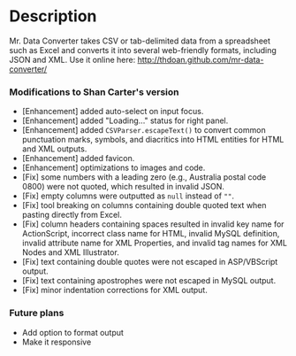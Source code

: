 # Description

Mr. Data Converter takes CSV or tab-delimited data from a spreadsheet such as Excel and converts it into several web-friendly formats, including JSON and XML.
Use it online here: http://thdoan.github.com/mr-data-converter/

### Modifications to Shan Carter's version

- [Enhancement] added auto-select on input focus.
- [Enhancement] added "Loading..." status for right panel.
- [Enhancement] added `CSVParser.escapeText()` to convert common punctuation marks, symbols, and diacritics into HTML entities for HTML and XML outputs.
- [Enhancement] added favicon.
- [Enhancement] optimizations to images and code.
- [Fix] some numbers with a leading zero (e.g., Australia postal code 0800) were not quoted, which resulted in invalid JSON.
- [Fix] empty columns were outputted as `null` instead of `""`.
- [Fix] tool breaking on columns containing double quoted text when pasting directly from Excel.
- [Fix] column headers containing spaces resulted in invalid key name for ActionScript, incorrect class name for HTML, invalid MySQL definition, invalid attribute name for XML Properties, and invalid tag names for XML Nodes and XML Illustrator.
- [Fix] text containing double quotes were not escaped in ASP/VBScript output.
- [Fix] text containing apostrophes were not escaped in MySQL output.
- [Fix] minor indentation corrections for XML output.

### Future plans

- Add option to format output
- Make it responsive